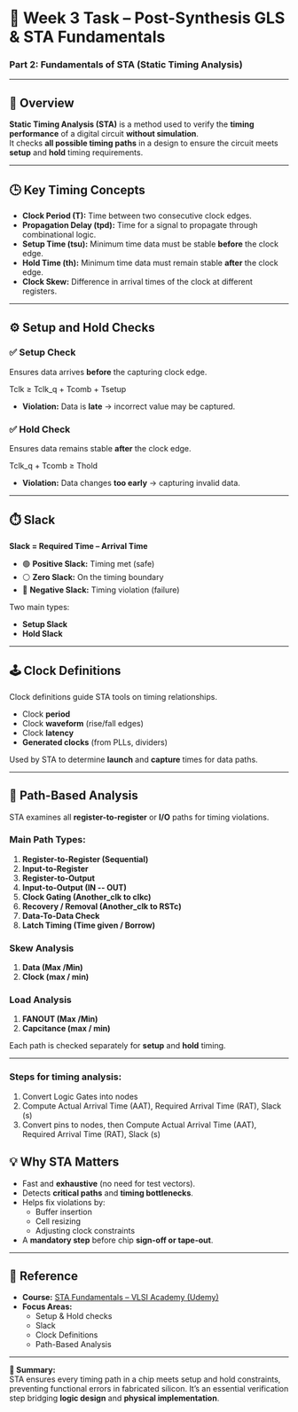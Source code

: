 # 🧠 Week 3 Task – Post-Synthesis GLS & STA Fundamentals  
### Part 2: Fundamentals of STA (Static Timing Analysis)

---

## 📘 Overview

**Static Timing Analysis (STA)** is a method used to verify the **timing performance** of a digital circuit **without simulation**.  
It checks **all possible timing paths** in a design to ensure the circuit meets **setup** and **hold** timing requirements.

---

## 🕒 Key Timing Concepts

- **Clock Period (T):** Time between two consecutive clock edges.  
- **Propagation Delay (tpd):** Time for a signal to propagate through combinational logic.  
- **Setup Time (tsu):** Minimum time data must be stable **before** the clock edge.  
- **Hold Time (th):** Minimum time data must remain stable **after** the clock edge.  
- **Clock Skew:** Difference in arrival times of the clock at different registers.

---

## ⚙️ Setup and Hold Checks

### ✅ **Setup Check**
Ensures data arrives **before** the capturing clock edge.

Tclk ≥ Tclk_q + Tcomb + Tsetup


- **Violation:** Data is **late** → incorrect value may be captured.

### ✅ **Hold Check**
Ensures data remains stable **after** the clock edge.

Tclk_q + Tcomb ≥ Thold

- **Violation:** Data changes **too early** → capturing invalid data.

---

## ⏱️ Slack

**Slack = Required Time – Arrival Time**

- 🟢 **Positive Slack:** Timing met (safe)  
- ⚪ **Zero Slack:** On the timing boundary  
- 🔴 **Negative Slack:** Timing violation (failure)

Two main types:
- **Setup Slack**
- **Hold Slack**

---

## 🕹️ Clock Definitions

Clock definitions guide STA tools on timing relationships.

- Clock **period**
- Clock **waveform** (rise/fall edges)
- Clock **latency**
- **Generated clocks** (from PLLs, dividers)

Used by STA to determine **launch** and **capture** times for data paths.

---

## 🔗 Path-Based Analysis

STA examines all **register-to-register** or **I/O** paths for timing violations.

### Main Path Types:
1. **Register-to-Register (Sequential)**  
2. **Input-to-Register**  
3. **Register-to-Output**  
4. **Input-to-Output (IN -- OUT)**
5. **Clock Gating (Another_clk to clkc)**
6. **Recovery / Removal (Another_clk to RSTc)**
7. **Data-To-Data Check**
8. **Latch Timing (Time given / Borrow)**

### Skew Analysis 
1.  **Data (Max /Min)**
2.   **Clock (max / min)**

### Load Analysis 
1.  **FANOUT (Max /Min)**
2.   **Capcitance (max / min)** 

Each path is checked separately for **setup** and **hold** timing.

---
### Steps for timing analysis:
1. Convert Logic Gates into nodes
2. Compute Actual Arrival Time (AAT), Required Arrival Time (RAT), Slack (s)
3. Convert pins to nodes, then Compute Actual Arrival Time (AAT), Required Arrival Time (RAT), Slack (s)

## 💡 Why STA Matters

- Fast and **exhaustive** (no need for test vectors).  
- Detects **critical paths** and **timing bottlenecks**.  
- Helps fix violations by:
  - Buffer insertion
  - Cell resizing
  - Adjusting clock constraints  
- A **mandatory step** before chip **sign-off or tape-out**.

---

## 📗 Reference
- **Course:** [STA Fundamentals – VLSI Academy (Udemy)](https://www.udemy.com/course/vlsi-academy-sta-checks/?couponCode=F960AEDD365E0CD12546)
- **Focus Areas:**
  - Setup & Hold checks  
  - Slack  
  - Clock Definitions  
  - Path-Based Analysis

---

**🧩 Summary:**  
STA ensures every timing path in a chip meets setup and hold constraints, preventing functional errors in fabricated silicon. It’s an essential verification step bridging **logic design** and **physical implementation**.
